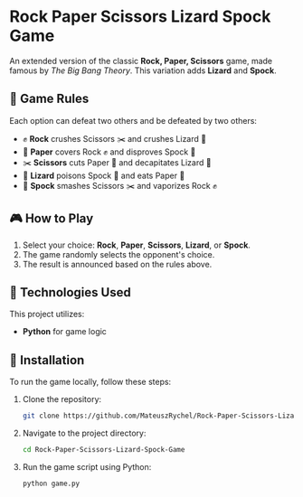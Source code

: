 # Rock Paper Scissors Lizard Spock Game
An extended version of the classic **Rock, Paper, Scissors** game, made famous by *The Big Bang Theory*. This variation adds **Lizard** and **Spock**.

## 📜 Game Rules

Each option can defeat two others and be defeated by two others:

- ✊ **Rock** crushes Scissors ✂️ and crushes Lizard 🦎
- 📄 **Paper** covers Rock ✊ and disproves Spock 🖖
- ✂️ **Scissors** cuts Paper 📄 and decapitates Lizard 🦎
- 🦎 **Lizard** poisons Spock 🖖 and eats Paper 📄
- 🖖 **Spock** smashes Scissors ✂️ and vaporizes Rock ✊

## 🎮 How to Play

1. Select your choice: **Rock**, **Paper**, **Scissors**, **Lizard**, or **Spock**.
2. The game randomly selects the opponent's choice.
3. The result is announced based on the rules above.

## 🔧 Technologies Used

This project utilizes:
- **Python** for game logic

## 🚀 Installation

To run the game locally, follow these steps:

1. Clone the repository:
   ```bash
   git clone https://github.com/MateuszRychel/Rock-Paper-Scissors-Lizard-Spock-Game.git

2. Navigate to the project directory:
   ```bash
   cd Rock-Paper-Scissors-Lizard-Spock-Game
   
3. Run the game script using Python:
   ```bash
   python game.py
